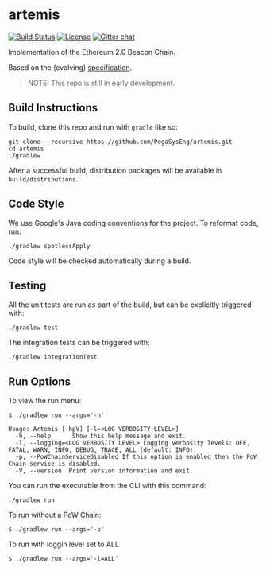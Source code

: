 # artemis

 [![Build Status](https://jenkins.pegasys.tech/job/Artemis/job/master/badge/icon)](https://jenkins.pegasys.tech/job/Artemis/job/master/)
 [![License](https://img.shields.io/badge/License-Apache%202.0-blue.svg)](https://github.com/PegasysEng/artemis/blob/master/LICENSE)
 [![Gitter chat](https://badges.gitter.im/PegaSysEng/artemis.png)](https://gitter.im/PegaSysEng/artemis)

Implementation of the Ethereum 2.0 Beacon Chain.

Based on the (evolving) [specification](https://github.com/ethereum/eth2.0-specs/blob/master/specs/core/0_beacon-chain.md).

> NOTE:  This repo is still in early development.

## Build Instructions

To build, clone this repo and run with `gradle` like so:

```
git clone --recursive https://github.com/PegaSysEng/artemis.git
cd artemis
./gradlew
```

After a successful build, distribution packages will be available in `build/distributions`.

## Code Style

We use Google's Java coding conventions for the project. To reformat code, run: 

```
./gradlew spotlessApply
```

Code style will be checked automatically during a build.

## Testing

All the unit tests are run as part of the build, but can be explicitly triggered with:
```
./gradlew test
```
The integration tests can be triggered with:
```
./gradlew integrationTest
```

## Run Options

To view the run menu:

```
$ ./gradlew run --args='-h'

Usage: Artemis [-hpV] [-l=<LOG VERBOSITY LEVEL>]
  -h, --help      Show this help message and exit.
  -l, --logging=<LOG VERBOSITY LEVEL> Logging verbosity levels: OFF, FATAL, WARN, INFO, DEBUG, TRACE, ALL (default: INFO).
  -p, --PoWChainServiceDisabled If this option is enabled then the PoW Chain service is disabled.
  -V, --version  Print version information and exit.
```

You can run the executable from the CLI with this command:
```
./gradlew run
```

To run without a PoW Chain:

```
$ ./gradlew run --args='-p'
```

To run with loggin level set to ALL

```
$ ./gradlew run --args='-l=ALL'
```
